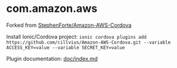 <!---
 license: Licensed to the Apache Software Foundation (ASF) under one
         or more contributor license agreements.  See the NOTICE file
         distributed with this work for additional information
         regarding copyright ownership.  The ASF licenses this file
         to you under the Apache License, Version 2.0 (the
         "License"); you may not use this file except in compliance
         with the License.  You may obtain a copy of the License at

           http://www.apache.org/licenses/LICENSE-2.0

         Unless required by applicable law or agreed to in writing,
         software distributed under the License is distributed on an
         "AS IS" BASIS, WITHOUT WARRANTIES OR CONDITIONS OF ANY
         KIND, either express or implied.  See the License for the
         specific language governing permissions and limitations
         under the License.
-->

# com.amazon.aws
Forked from [StephenForte/Amazon-AWS-Cordova](https://github.com/StephenForte/Amazon-AWS-Cordova.git)

Install Ionic/Cordova project: ```ionic cordova plugins add https://github.com/cillvius/Amazon-AWS-Cordova.git --variable ACCESS_KEY=value --variable SECRET_KEY=value ```

Plugin documentation: [doc/index.md](doc/index.md)